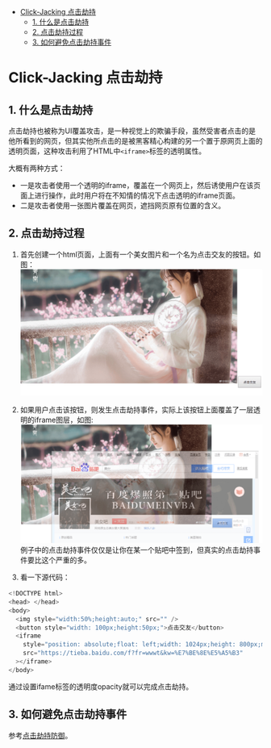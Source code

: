 
<!-- @import "[TOC]" {cmd="toc" depthFrom=1 depthTo=6 orderedList=false} -->

<!-- code_chunk_output -->

* [Click-Jacking 点击劫持](#click-jacking-点击劫持)
	* [1. 什么是点击劫持](#1-什么是点击劫持)
	* [2. 点击劫持过程](#2-点击劫持过程)
	* [3. 如何避免点击劫持事件](#3-如何避免点击劫持事件)

<!-- /code_chunk_output -->

# Click-Jacking 点击劫持
## 1. 什么是点击劫持
点击劫持也被称为UI覆盖攻击，是一种视觉上的欺骗手段，虽然受害者点击的是他所看到的网页，但其实他所点击的是被黑客精心构建的另一个置于原网页上面的透明页面，这种攻击利用了HTML中`<iframe>`标签的透明属性。

大概有两种方式：
* 一是攻击者使用一个透明的iframe，覆盖在一个网页上，然后诱使用户在该页面上进行操作，此时用户将在不知情的情况下点击透明的iframe页面。
* 二是攻击者使用一张图片覆盖在网页，遮挡网页原有位置的含义。

## 2. 点击劫持过程
1. 首先创建一个html页面，上面有一个美女图片和一个名为点击交友的按钮。如图：
![点击劫持_1](https://github.com/Kilin9527/Frontend_And_Backend_Knowledge/blob/master/assets/images/security/Click_Jacking_Attack_1.png?raw=true)

2. 如果用户点击该按钮，则发生点击劫持事件，实际上该按钮上面覆盖了一层透明的iframe图层，如图:
![点击劫持_2](https://github.com/Kilin9527/Frontend_And_Backend_Knowledge/blob/master/assets/images/security/Click_Jacking_Attack_2.png?raw=true)
例子中的点击劫持事件仅仅是让你在某一个贴吧中签到，但真实的点击劫持事件要比这个严重的多。

3. 看一下源代码：
```javascript {.line-numbers}
<!DOCTYPE html>
<head> </head>
<body>
  <img style="width:50%;height:auto;" src="" />
  <button style="width: 100px;height:50px;">点击交友</button>
  <iframe
    style="position: absolute;float: left;width: 1024px;height: 800px;margin: 265px 0 0 -898px;opacity: 0;"
    src="https://tieba.baidu.com/f?fr=wwwt&kw=%E7%BE%8E%E5%A5%B3"
  ></iframe>
</body>
```
通过设置ifame标签的透明度opacity就可以完成点击劫持。

## 3. 如何避免点击劫持事件
参考[点击劫持防御](https://github.com/Kilin9527/Frontend_And_Backend_Knowledge/blob/master/documents/security/clickJacking_defence_X-Frame-Options.md)。
